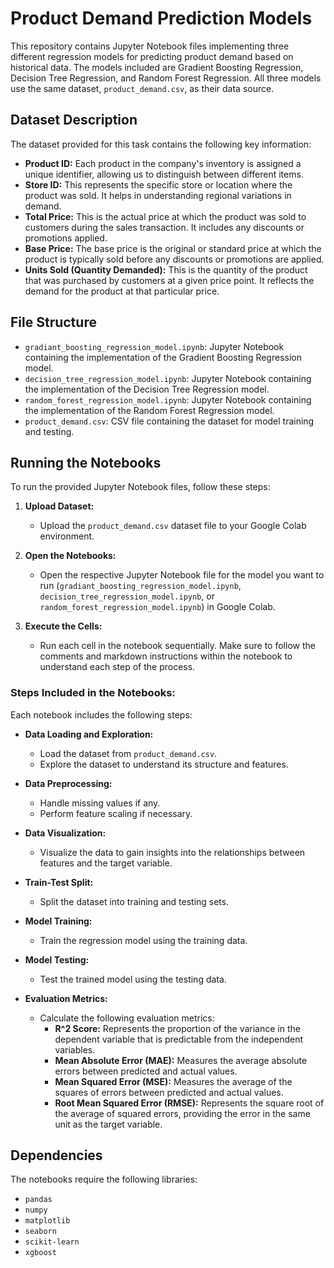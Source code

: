 # Product Demand Prediction Models

This repository contains Jupyter Notebook files implementing three different regression models for predicting product demand based on historical data. The models included are Gradient Boosting Regression, Decision Tree Regression, and Random Forest Regression. All three models use the same dataset, `product_demand.csv`, as their data source.

## Dataset Description

The dataset provided for this task contains the following key information:

- **Product ID:** Each product in the company's inventory is assigned a unique identifier, allowing us to distinguish between different items.
- **Store ID:** This represents the specific store or location where the product was sold. It helps in understanding regional variations in demand.
- **Total Price:** This is the actual price at which the product was sold to customers during the sales transaction. It includes any discounts or promotions applied.
- **Base Price:** The base price is the original or standard price at which the product is typically sold before any discounts or promotions are applied.
- **Units Sold (Quantity Demanded):** This is the quantity of the product that was purchased by customers at a given price point. It reflects the demand for the product at that particular price.

## File Structure

- `gradiant_boosting_regression_model.ipynb`: Jupyter Notebook containing the implementation of the Gradient Boosting Regression model.
- `decision_tree_regression_model.ipynb`: Jupyter Notebook containing the implementation of the Decision Tree Regression model.
- `random_forest_regression_model.ipynb`: Jupyter Notebook containing the implementation of the Random Forest Regression model.
- `product_demand.csv`: CSV file containing the dataset for model training and testing.

## Running the Notebooks

To run the provided Jupyter Notebook files, follow these steps:

1. **Upload Dataset:**
   - Upload the `product_demand.csv` dataset file to your Google Colab environment.

2. **Open the Notebooks:**
   - Open the respective Jupyter Notebook file for the model you want to run (`gradiant_boosting_regression_model.ipynb`, `decision_tree_regression_model.ipynb`, or `random_forest_regression_model.ipynb`) in Google Colab.

3. **Execute the Cells:**
   - Run each cell in the notebook sequentially. Make sure to follow the comments and markdown instructions within the notebook to understand each step of the process.

### Steps Included in the Notebooks:

Each notebook includes the following steps:

- **Data Loading and Exploration:**
  - Load the dataset from `product_demand.csv`.
  - Explore the dataset to understand its structure and features.

- **Data Preprocessing:**
  - Handle missing values if any.
  - Perform feature scaling if necessary.

- **Data Visualization:**
  - Visualize the data to gain insights into the relationships between features and the target variable.

- **Train-Test Split:**
  - Split the dataset into training and testing sets.

- **Model Training:**
  - Train the regression model using the training data.

- **Model Testing:**
  - Test the trained model using the testing data.

- **Evaluation Metrics:**
  - Calculate the following evaluation metrics:
    - **R^2 Score:** Represents the proportion of the variance in the dependent variable that is predictable from the independent variables.
    - **Mean Absolute Error (MAE):** Measures the average absolute errors between predicted and actual values.
    - **Mean Squared Error (MSE):** Measures the average of the squares of errors between predicted and actual values.
    - **Root Mean Squared Error (RMSE):** Represents the square root of the average of squared errors, providing the error in the same unit as the target variable.

## Dependencies

The notebooks require the following libraries:

- `pandas`
- `numpy`
- `matplotlib`
- `seaborn`
- `scikit-learn`
- `xgboost`
